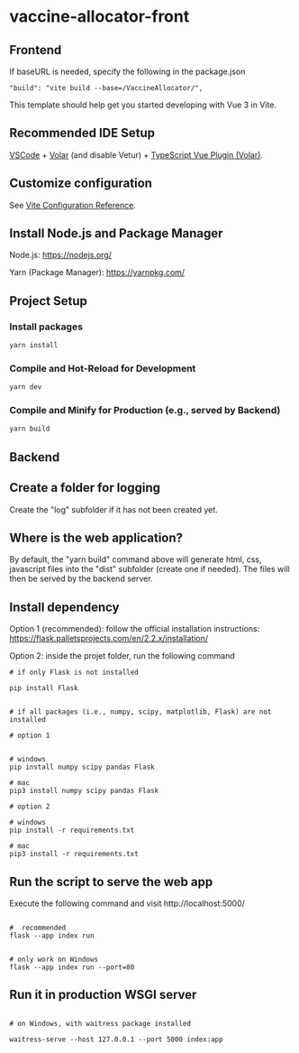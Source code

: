 # vaccine-allocator-front

## Frontend

If baseURL is needed, specify the following in the package.json

```
"build": "vite build --base=/VaccineAllocator/",

```


This template should help get you started developing with Vue 3 in Vite.

## Recommended IDE Setup

[VSCode](https://code.visualstudio.com/) + [Volar](https://marketplace.visualstudio.com/items?itemName=johnsoncodehk.volar) (and disable Vetur) + [TypeScript Vue Plugin (Volar)](https://marketplace.visualstudio.com/items?itemName=johnsoncodehk.vscode-typescript-vue-plugin).

## Customize configuration

See [Vite Configuration Reference](https://vitejs.dev/config/).



## Install Node.js and Package Manager

Node.js: https://nodejs.org/

Yarn (Package Manager): https://yarnpkg.com/


## Project Setup

### Install packages

```sh
yarn install
```

### Compile and Hot-Reload for Development

```sh
yarn dev
```

### Compile and Minify for Production (e.g., served by Backend)

```sh
yarn build
```

## Backend

## Create a folder for logging

Create the "log" subfolder if it has not been created yet.

## Where is the web application?

By default, the "yarn build" command above will generate html, css, javascript files into the "dist"  subfolder (create one if needed). The files will then be served by the backend server.

## Install dependency

Option 1 (recommended): follow the official installation instructions: https://flask.palletsprojects.com/en/2.2.x/installation/


Option 2: inside the projet folder, run the following command

```
# if only Flask is not installed

pip install Flask


# if all packages (i.e., numpy, scipy, matplotlib, Flask) are not installed

# option 1


# windows
pip install numpy scipy pandas Flask

# mac
pip3 install numpy scipy pandas Flask

# option 2

# windows
pip install -r requirements.txt

# mac
pip3 install -r requirements.txt

```

## Run the script to serve the web app

Execute the following command and visit http://localhost:5000/

```

#  recommended
flask --app index run


# only work on Windows
flask --app index run --port=80

```

## Run it in production WSGI server

```

# on Windows, with waitress package installed

waitress-serve --host 127.0.0.1 --port 5000 index:app

```